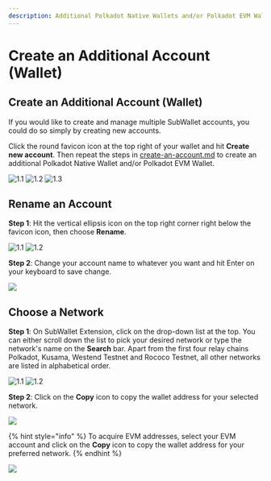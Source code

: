 ```yaml
---
description: Additional Polkadot Native Wallets and/or Polkadot EVM Wallets.
---
```


# Create an Additional Account (Wallet)

## Create an Additional Account (Wallet)

If you would like to create and manage multiple SubWallet accounts, you could do so simply by creating new accounts.

Click the round favicon icon at the top right of your wallet and hit **Create new account**. Then repeat the steps in [create-an-account.md](../create-an-account.md "mention") to create an additional Polkadot Native Wallet and/or Polkadot EVM Wallet.

![1.1](<../../.gitbook/assets/additional account.png>) ![1.2](<../../.gitbook/assets/additional account 2.png>) ![1.3](<../../.gitbook/assets/additional account 3.png>)

## Rename an Account &#x20;

**Step 1**: Hit the vertical ellipsis icon on the top right corner right below the favicon icon, then choose **Rename**.&#x20;

![1.1](<../../.gitbook/assets/rename 1.png>) ![1.2](<../../.gitbook/assets/rename 2.png>)

**Step 2**: Change your account name to whatever you want and hit Enter on your keyboard to save change.&#x20;

![](<../../.gitbook/assets/rename 3.png>)

## Choose a Network

**Step 1**: On SubWallet Extension, click on the drop-down list at the top. You can either scroll down the list to pick your desired network or type the network's name on the **Search** bar. Apart from the first four relay chains Polkadot, Kusama, Westend Testnet and Rococo Testnet, all other networks are listed in alphabetical order.

![1.1](<../../.gitbook/assets/Screen Shot 2022-05-03 at 15.30.11.png>) ![1.2](<../../.gitbook/assets/Screen Shot 2022-05-03 at 15.31.05.png>)

**Step 2**: Click on the **Copy** icon to copy the wallet address for your selected network.&#x20;

![](<../../.gitbook/assets/Screen Shot 2022-05-03 at 15.38.08.png>)

{% hint style="info" %}
To acquire EVM addresses, select your EVM account and click on the **Copy** icon to copy the wallet address for your preferred network.
{% endhint %}

![](<../../.gitbook/assets/Screen Shot 2022-06-14 at 11.18.24.png>)
